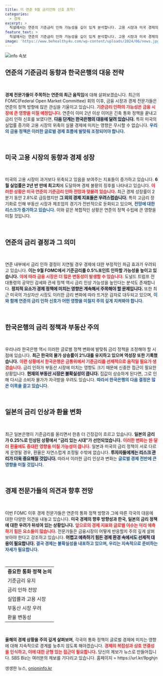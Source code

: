 ```yaml
---
title: 미 연준 9월 금리인하 신호 포착!
categories:
  - 경제
excerpt: >
  직설에서는 연준의 기준금리 인하 가능성을 깊이 있게 분석합니다. 고용 시장과 미국 경제의 현재 상황을 다루고, 한국은행의 대응까지 살펴보는 금융 전문가들의 날카로운 통찰을 만나보세요!
feature_text: >
  직설에서는 연준의 기준금리 인하 가능성을 깊이 있게 분석합니다. 고용 시장과 미국 경제의 현재 상황을 다루고, 한국은행의 대응까지 살펴보는 금융 전문가들의 날카로운 통찰을 만나보세요!
image: 'https://www.behealthy4u.com/wp-content/uploads/2024/06/news.jpg'
---
```


<p><img src="https://www.behealthy4u.com/wp-content/uploads/2024/06/news.jpg" alt="info 속보" /></p>

<h2 data-ke-size="size26">연준의 기준금리 동향과 한국은행의 대응 전략</h2>

<p data-ke-size="size16">&nbsp;</p>

<p><strong>경제 전문가들이 주목하는 연준의 최근 움직임</strong>에 대해 살펴보겠습니다. 최근의 FOMC(Federal Open Market Committee) 회의 이후, 금융 시장과 경제 전문가들은 연준의 정책 방향에 많은 관심을 기울이고 있습니다. <b><span style="color: #ee2323;">기준금리 인하의 가능성은 금융 시장에 큰 영향을 미칠 예정입니다.</span></b> 연준이 이미 2년 이상 이어온 긴축 통화 정책을 끝내고 금리 인하 신호를 보였다면, <b><span style="background-color: #21538527;">다음 단계는 한국은행의 대응에 달려 있습니다.</span></b> 특히 미국의 실업률 증가와 고용 시장의 위축이 실물 경제에 미치는 영향은 무시할 수 없습니다. <b><span style="color: #1a5490;">우리의 금융 정책은 이러한 글로벌 경제 흐름에 발맞춰 조정되어야 합니다.</span></b></p>

<p data-ke-size="size16">&nbsp;</p>

<h2 data-ke-size="size26">미국 고용 시장의 동향과 경제 성장</h2>

<p data-ke-size="size16">&nbsp;</p>

<p>미국의 고용 시장이 과거보다 위축되고 있음을 보여주는 지표들이 증가하고 있습니다. <strong>6월 실업률은 2년 반 만에 최고치</strong>에 도달하며 경제 불황의 징후를 나타내고 있습니다. <b><span style="color: #ee2323;">이러한 상황은 미국 연준의 기준금리 인하 전망과 맞물려 있습니다.</span></b> 최근 경제 성장률이 2분기 동안 2.8%로 급등했지만 <b><span style="background-color: #21538527;">그 외의 경제 지표들은 우려스럽습니다.</span></b> 특히 고금리 장기화로 인해 부동산 시장과 제조업의 경기가 전반적으로 둔화되고 있으며, <b><span style="color: #1a5490;">전망에 대한 리스크가 증가하고 있습니다.</span></b> 이와 같은 복합적인 상황은 연준의 정책 수립에 큰 영향을 미칠 것입니다.</p>

<p data-ke-size="size16">&nbsp;</p>

<h2 data-ke-size="size26">연준의 금리 결정과 그 의미</h2>

<p data-ke-size="size16">&nbsp;</p>

<p>연준 내부에서 금리 인하 결정이 지연될 경우 경제에 대한 부정적인 파급 효과가 우려되고 있습니다. <strong>이는 9월 FOMC에서 기준금리를 0.5%포인트 인하할 가능성을 높이고 있습니다.</strong> <b><span style="color: #ee2323;">이에 따라 금융 시장은 더 많은 변동성이 발생할 수 있습니다.</span></b> 도널드 트럼프 전 대통령의 공약인 감세와 관세 정책 역시 금리 인상 가능성을 높인다는 분석도 존재합니다. <b><span style="background-color: #21538527;">정치적 요소가 경제 정책에 미치는 영향은 계속해서 주목해야 할 문제입니다.</span></b> 또한 최근 미국의 가상자산 시장도 이러한 금리 변화에 따라 뜨거운 감자로 대두되고 있으며, <b><span style="color: #1a5490;">이와 함께 연준의 금리 인하 신호가 어떤 영향을 미칠지 주의 깊게 지켜봐야 합니다.</span></b></p>

<p data-ke-size="size16">&nbsp;</p>

<h2 data-ke-size="size26">한국은행의 금리 정책과 부동산 주의</h2>

<p data-ke-size="size16">&nbsp;</p>

<p>우리나라 한국은행 역시 이러한 글로벌 정책 변화에 발맞춰 금리 정책을 조정해야 할 시점에 있습니다. <strong>최근 한국의 물가 상승률이 2%대를 유지하고 있으며 역성장 또한 기록했습니다.</strong> <b><span style="color: #ee2323;">이런 상황에서 한국은행은 금통위에서 기준금리를 선제적으로 움직일 필요가 생겼습니다.</span></b> 금리 인하가 부동산 시장에 미치는 영향도 크기 때문에 신중한 접근이 필요한 상황입니다. <b><span style="background-color: #21538527;">현재의 부동산 시장은 불확실성이 큽니다.</span></b> 집값이 상승하게 된다면, 그로 인해 다시금 소비자 물가가 자극받을 우려도 있습니다. <b><span style="color: #1a5490;">따라서 한국은행의 다음 결정은 많은 이목을 끌고 있습니다.</span></b></p>

<p data-ke-size="size16">&nbsp;</p>

<h2 data-ke-size="size26">일본의 금리 인상과 환율 변화</h2>

<p data-ke-size="size16">&nbsp;</p>

<p>최근 일본은행이 기준금리를 올리면서 한층 더 긴장감이 흐르고 있습니다. <strong>일본의 금리가 0.25%로 인상된 상황에서 “금리 있는 시대”가 선언되었습니다.</strong> <b><span style="color: #ee2323;">이러한 변화는 원·달러 환율에도 중대한 영향을 미칠 가능성이 큽니다.</span></b> 일본과 미국의 금리 정책이 서로 다르게 운영될 경우, 환율은 자연스럽게 조정될 수밖에 없습니다. <b><span style="background-color: #21538527;">투자자들에게는 리스크 관리가 더욱 중요해질 것입니다.</span></b> 따라서 이러한 금리 인상과 변화는 <b><span style="color: #1a5490;">글로벌 경제 전반에 큰 영향을 미칠 것입니다.</span></b></p>

<p data-ke-size="size16">&nbsp;</p>

<h2 data-ke-size="size26">경제 전문가들의 의견과 향후 전망</h2>

<p data-ke-size="size16">&nbsp;</p>

<p>이번 FOMC 이후 경제 전문가들은 연준의 통화 정책 방향과 그에 따른 각국의 대응에 대한 다양한 의견을 내놓고 있습니다. <strong>미국 경제의 향후 방향성과 한국, 일본의 금리 정책에 대한 우려가 뒤섞여 있는 상황입니다.</strong> <b><span style="color: #ee2323;">앞으로의 경제 지표와 글로벌 이슈는 미리 예측하기 힘든 요소들이 많습니다.</span></b> 전문가들은 금융시장이 어떻게 반응할지 주의 깊게 살펴보아야 한다고 강조하고 있습니다. <b><span style="background-color: #21538527;">어렵고 예측하기 힘든 경제 환경 속에서도 선제적 대응이 필요합니다.</span></b> <b><span style="color: #1a5490;">결국 경제는 불확실성을 내포하고 있으며, 우리는 지속적으로 준비하는 자세가 필요합니다.</span></b></p>

<p data-ke-size="size16">&nbsp;</p>

<table style="width: 100%; border-collapse: collapse;">
    <tr>
        <td style="text-align: center; height: 17px;"><b>중요한 통화 정책 논의</b></td>
    </tr>
    <tr>
        <td style="text-align: left; height: 17px;">기준금리 유지</td>
    </tr>
    <tr>
        <td style="text-align: left; height: 17px;">금리 인하 전망</td>
    </tr>
    <tr>
        <td style="text-align: left; height: 17px;">실업률과 고용 시장</td>
    </tr>
    <tr>
        <td style="text-align: left; height: 17px;">부동산 시장 우려</td>
    </tr>
    <tr>
        <td style="text-align: left; height: 17px;">환율 변동성</td>
    </tr>
</table>

<p data-ke-size="size16">&nbsp;</p>

<p><strong>올해의 경제 상황을 주의 깊게 살펴보며</strong>, 각국의 통화 정책이 글로벌 경제에 미치는 영향에 대해 지속적으로 경계를 늦추지 않도록 해야겠습니다. <b><span style="color: #ee2323;">경제의 복잡성과 상호 연결성을 인식하고, 이에 대한 균형 있는 접근이 필요합니다.</span></b> 당신의 제보가 뉴스로 만들어집니다. SBS Biz는 여러분의 제보를 기다리고 있습니다. 홈페이지 = https://url.kr/9pghjn</p>
생생한 뉴스, <a href="https://onioninfo.kr" rel="dofollow">onioninfo.kr</a>



